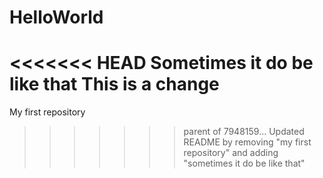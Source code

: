 # HelloWorld
<<<<<<< HEAD
Sometimes it do be like that
This is a change
=======
My first repository
>>>>>>> parent of 7948159... Updated README by removing "my first repository" and adding "sometimes it do be like that"
